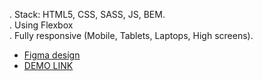 . Stack: HTML5, CSS, SASS, JS, BEM.<br>
. Using Flexbox<br>
. Fully responsive (Mobile, Tablets, Laptops, High screens).

- [Figma design](https://www.figma.com/file/HL3XGt5ZatvJoYBhOaWY5x/museum-prototype?node-id=323%3A1957)
- [DEMO LINK](https://NYaremchuk.github.io/Museum/)
